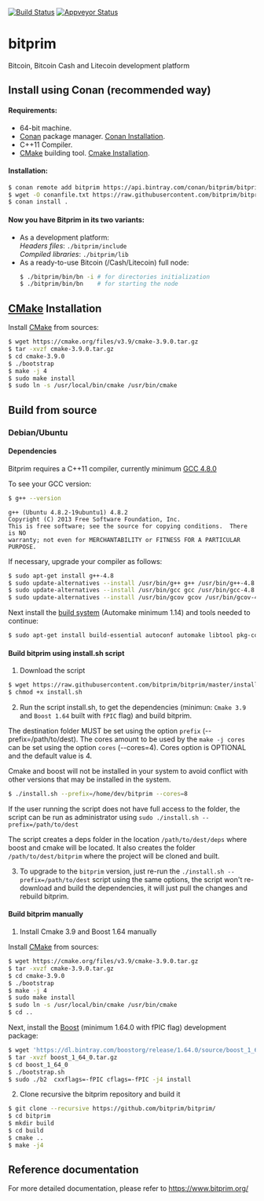 [![Build Status](https://travis-ci.org/bitprim/bitprim.svg?branch=master)](https://travis-ci.org/bitprim/bitprim) [![Appveyor Status](https://ci.appveyor.com/api/projects/status/github/bitprim/bitprim?branch=master&svg=true)](https://ci.appveyor.com/project/bitprim/bitprim?branch=master) 

<!-- [![Build Status](https://travis-ci.org/bitprim/bitprim.svg?branch=master)](https://travis-ci.org/bitprim/bitprim)  -->

# bitprim
Bitcoin, Bitcoin Cash and Litecoin development platform

## Install using Conan (recommended way)

#### Requirements:

- 64-bit machine.
- [Conan](https://www.conan.io/) package manager. [Conan Installation](http://docs.conan.io/en/latest/installation.html#install-with-pip-recommended).
- C++11 Compiler.
- [CMake](https://cmake.org/) building tool. [Cmake Installation](#cmake).

#### Installation:

```sh
$ conan remote add bitprim https://api.bintray.com/conan/bitprim/bitprim
$ wget -O conanfile.txt https://raw.githubusercontent.com/bitprim/bitprim/master/install/conanfile.txt
$ conan install .
```

#### Now you have Bitprim in its two variants:
- As a development platform:  
    _Headers files_: `./bitprim/include`  
    _Compiled libraries_: `./bitprim/lib`
- As a ready-to-use Bitcoin (/Cash/Litecoin) full node:
    ```sh
    $ ./bitprim/bin/bn -i # for directories initialization 
    $ ./bitprim/bin/bn    # for starting the node
    ```

<a name="cmake"></a>
## [CMake](https://cmake.org/) Installation

Install [CMake](https://cmake.org/) from sources:
```sh
$ wget https://cmake.org/files/v3.9/cmake-3.9.0.tar.gz
$ tar -xvzf cmake-3.9.0.tar.gz
$ cd cmake-3.9.0
$ ./bootstrap
$ make -j 4
$ sudo make install
$ sudo ln -s /usr/local/bin/cmake /usr/bin/cmake
```


## Build from source

### Debian/Ubuntu
#### Dependencies

Bitprim requires a C++11 compiler, currently minimum [GCC 4.8.0](https://gcc.gnu.org/projects/cxx0x.html)

To see your GCC version:
```sh
$ g++ --version
```
```
g++ (Ubuntu 4.8.2-19ubuntu1) 4.8.2
Copyright (C) 2013 Free Software Foundation, Inc.
This is free software; see the source for copying conditions.  There is NO
warranty; not even for MERCHANTABILITY or FITNESS FOR A PARTICULAR PURPOSE.
```
If necessary, upgrade your compiler as follows:
```sh
$ sudo apt-get install g++-4.8
$ sudo update-alternatives --install /usr/bin/g++ g++ /usr/bin/g++-4.8 50
$ sudo update-alternatives --install /usr/bin/gcc gcc /usr/bin/gcc-4.8 50
$ sudo update-alternatives --install /usr/bin/gcov gcov /usr/bin/gcov-4.8 50
```

Next install the [build system](http://wikipedia.org/wiki/GNU_build_system) (Automake minimum 1.14) and tools needed to continue:
```sh
$ sudo apt-get install build-essential autoconf automake libtool pkg-config git screen curl make g++ unzip
```

#### Build bitprim using install.sh script
1) Download the script 
```sh
$ wget https://raw.githubusercontent.com/bitprim/bitprim/master/install.sh
$ chmod +x install.sh
```
2) Run the script install.sh, to get the dependencies (minimun: `Cmake 3.9`  and `Boost 1.64` built with `fPIC` flag) and build bitprim.

The destination folder MUST be set using the option `prefix` (--prefix=/path/to/dest).
The cores amount to be used by the `make -j cores` can be set using the option `cores` (--cores=4). Cores option is OPTIONAL and the default value is 4.

Cmake and boost will not be installed in your system to avoid conflict with other versions that may be installed in the system.

```sh
$ ./install.sh --prefix=/home/dev/bitprim --cores=8
```
If the user running the script does not have full access to the folder, the script can be run as administrator using `sudo ./install.sh --prefix=/path/to/dest`

The script creates a deps folder in the location `/path/to/dest/deps` where boost and cmake will be located. It also creates the folder `/path/to/dest/bitprim` where the project will be cloned and built.

3) To upgrade to the `bitprim` version, just re-run the `./install.sh --prefix=/path/to/dest` script using the same options, the script won't re-download and build the dependencies, it will just pull the changes and rebuild bitprim.


#### Build bitprim manually

1) Install Cmake 3.9 and Boost 1.64 manually

Install [CMake](https://cmake.org/) from sources:
```sh
$ wget https://cmake.org/files/v3.9/cmake-3.9.0.tar.gz
$ tar -xvzf cmake-3.9.0.tar.gz
$ cd cmake-3.9.0
$ ./bootstrap
$ make -j 4
$ sudo make install
$ sudo ln -s /usr/local/bin/cmake /usr/bin/cmake
$ cd ..
```

Next, install the [Boost](http://www.boost.org) (minimum 1.64.0 with fPIC flag) development package:
```sh
$ wget 'https://dl.bintray.com/boostorg/release/1.64.0/source/boost_1_64_0.tar.gz'
$ tar -xvzf boost_1_64_0.tar.gz
$ cd boost_1_64_0
$ ./bootstrap.sh
$ sudo ./b2  cxxflags=-fPIC cflags=-fPIC -j4 install
```

2) Clone recursive the bitprim repository and build it
```sh
$ git clone --recursive https://github.com/bitprim/bitprim/
$ cd bitprim
$ mkdir build 
$ cd build
$ cmake ..
$ make -j4
```

## Reference documentation ##

For more detailed documentation, please refer to https://www.bitprim.org/
